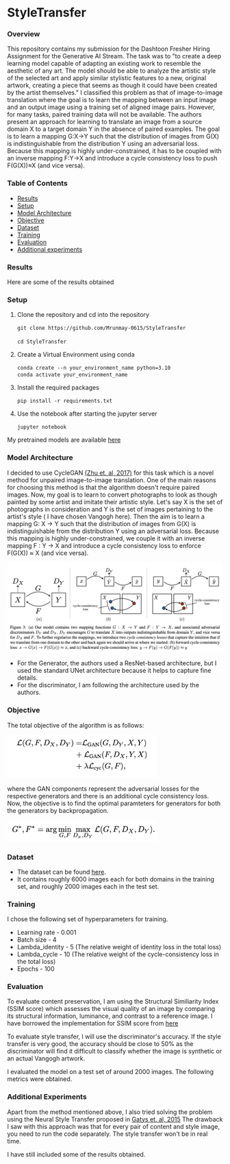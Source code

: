 # StyleTransfer

### Overview

This repository contains my submission for the Dashtoon Fresher Hiring Assignment for the Generative AI Stream. The task was to "to create a deep learning model capable of adapting an existing work to resemble the aesthetic of any art. The model should be able to analyze the artistic style of the selected art and apply similar stylistic features to a new, original artwork, creating a piece that seems as though it could have been created by the artist themselves."
I classified this problem as that of image-to-image translation where the goal is to learn the mapping between an input image and an output image using a training set of aligned image pairs.
However, for many tasks, paired training data will not be available. The authors present an approach for learning to translate an image from a source domain X to a target domain Y in the absence of paired examples. The goal is to learn a mapping G:X→Y such that the distribution of images from G(X) is indistinguishable from the distribution Y using an adversarial loss. Because this mapping is highly under-constrained, it has to be coupled with an inverse mapping F:Y→X and introduce a cycle consistency loss to push F(G(X))≈X (and vice versa). 

### Table of Contents

- [Results](#result)
- [Setup](#setup)
- [Model Architecture](#model-architecture)
- [Objective](#objective)
- [Dataset](#dataset)
- [Training](#training)
- [Evaluation](#evaluation)
- [Additional experiments](#additional-experiments)

### Results

Here are some of the results obtained



### Setup

1. Clone the repository and cd into the repository
    ```
    git clone https://github.com/Mrunmay-0615/StyleTransfer
    
    cd StyleTransfer
    ```
2. Create a Virtual Environment using conda
   ```
   conda create --n your_environment_name python=3.10
   conda activate your_environment_name
   ```
3. Install the required packages
   ```
   pip install -r requirements.txt
   ```
4. Use the notebook after starting the jupyter server
   ```
   jupyter notebook
   ```

My pretrained models are available [here]()


### Model  Architecture

I decided to use CycleGAN [(Zhu et. al, 2017)](https://arxiv.org/pdf/1703.10593) for this task which is a novel method for unpaired image-to-image translation. One of the main reasons for choosing this method is that the algorithm doesn't require paired images.
Now, my goal is to learn to convert photographs to look as though painted by some artist and imitate their artistic style. Let's say X is the set of photographs in consideration and
Y is the set of images pertaining to the artist's style ( I have chosen Vangogh here). Then the aim is to learn a mapping G: X → Y such that the distribution of images from G(X) is indistinguishable from the distribution Y using an adversarial loss.
Because this mapping is highly under-constrained, we couple it with an inverse mapping F : Y → X and introduce a cycle consistency loss to enforce F(G(X)) ≈ X (and vice versa).

<img src="assets/architecture.png" alt="Model Architecture">

* For the Generator, the authors used a ResNet-based architecture, but I used the standard UNet architecture because it helps to capture fine details.
* For the discriminator, I am following the architecture used by the authors.

### Objective

The total objective of the algorithm is as follows:

<img src="assets/net_obj.png" width=350> 

where the GAN components represent the adversarial losses for the respective generators and there is an additional cycle consistency loss.
Now, the objective is to find the optimal paramteters for generators for both the generators by backpropagation.

<img src="assets/minmax.png" width=350> 

### Dataset

* The dataset can be found [here](http://efrosgans.eecs.berkeley.edu/cyclegan/datasets/vangogh2photo.zip).
* It contains roughly 6000 images each for both domains in the training set, and roughly 2000 images each in the test set.

### Training

I chose the following set of hyperparameters for training.
* Learning rate - 0.001
* Batch size - 4
* Lambda_identity - 5 (The relative weight of identity loss in the total loss)
* Lambda_cycle - 10 (The relative weight of the cycle-consistency loss in the total loss)
* Epochs - 100

### Evaluation

To evaluate content preservation, I am using the Structural Similiarity Index (SSIM score) which assesses the visual quality of an image by comparing its structural information, luminance, and contrast to a reference image. 
I have borrowed the implementation for SSIM score from [here](https://github.com/VainF/pytorch-msssim/blob/master/pytorch_msssim)

To evaluate style transfer, I will use the discriminator's accuracy. If the style transfer is very good, the accuracy should be close to 50% as 
the discriminator will find it difficult to classify whether the image is synthetic or an actual Vangogh artwork.

I evaluated the model on a test set of around 2000 images. The following metrics were obtained.


### Additional Experiments

Apart from the method mentioned above, I also tried solving the problem using the Neural Style Transfer proposed in [Gatys et. al, 2015](https://arxiv.org/abs/1508.06576)
The drawback I saw with this approach was that for every pair of content and style image, you need to run the code separately. The style transfer won't be in real
time. 

I have still included some of the results obtained.

